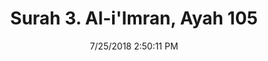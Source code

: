 ---
title       : "Surah 3. Al-i'Imran, Ayah 105"
date        : 7/25/2018 2:50:11 PM
draft       : false
type        : "quran"
layout      : "compare"
BookCode    : "CMP"
SurahNumber : "3"
AyahNumber  : "105"
TotalAyah   : "200"
---